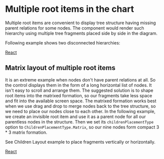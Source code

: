 # Multiple root items in the chart

Multiple root items are convenient to display tree structure having missing parent relations for some nodes. The component would render such hierarchy using multiple tree fragments placed side by side in the diagram.

Following example shows two disconnected hierarchies: 

[React](../src/Samples/MultipleRootItemsInChart.jsx)

## Matrix layout of multiple root items
It is an extreme example when nodes don't have parent relations at all. So the control displays them in the form of a long horizontal list of nodes. It isn't easy to scroll and arrange them. The suggested solution is to shape root items into the matrixed formation, so our fragments take less space and fit into the available screen space.
The matrixed formation works best when we use drag and drop to merge nodes back to the tree structure, so we need to place our nodes close to each other.
In the following example, we create an invisible root item and use it as a parent node for all our parentless nodes in the structure. Then we set its `childrenPlacementType` option to `ChildrenPlacementType.Matrix`, so our nine nodes form compact 3 * 3 matrix formation.  


See Children Layout example to place fragments vertically or horizontally.

[React](../src/Samples/MatrixLayoutOfMultipleRootItemsInChart.jsx)